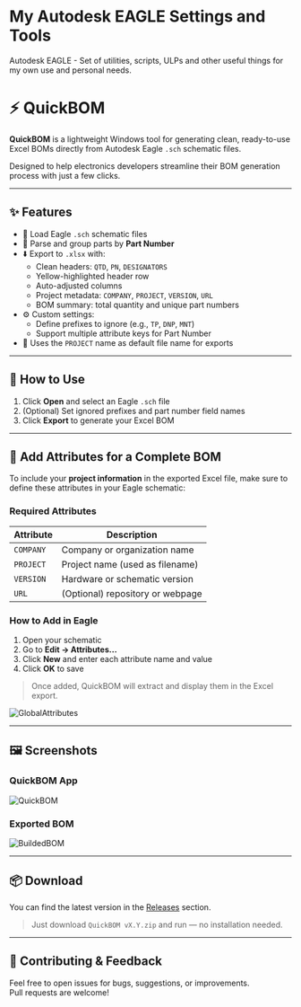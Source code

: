 # My Autodesk EAGLE Settings and Tools

Autodesk EAGLE - Set of utilities, scripts, ULPs and other useful things for my own use and personal needs.

# ⚡ QuickBOM

**QuickBOM** is a lightweight Windows tool for generating clean, ready-to-use Excel BOMs directly from Autodesk Eagle `.sch` schematic files.

Designed to help electronics developers streamline their BOM generation process with just a few clicks.

---

## ✨ Features

- 📂 Load Eagle `.sch` schematic files
- 🔎 Parse and group parts by **Part Number**
- ⬇️ Export to `.xlsx` with:
  - Clean headers: `QTD`, `PN`, `DESIGNATORS`
  - Yellow-highlighted header row
  - Auto-adjusted columns
  - Project metadata: `COMPANY`, `PROJECT`, `VERSION`, `URL`
  - BOM summary: total quantity and unique part numbers
- ⚙️ Custom settings:
  - Define prefixes to ignore (e.g., `TP`, `DNP`, `MNT`)
  - Support multiple attribute keys for Part Number
- 📄 Uses the `PROJECT` name as default file name for exports

---

## 🧪 How to Use

1. Click **Open** and select an Eagle `.sch` file
2. (Optional) Set ignored prefixes and part number field names
3. Click **Export** to generate your Excel BOM

---

## 📝 Add Attributes for a Complete BOM

To include your **project information** in the exported Excel file, make sure to define these attributes in your Eagle schematic:

### Required Attributes

| Attribute  | Description                        |
|------------|------------------------------------|
| `COMPANY`  | Company or organization name       |
| `PROJECT`  | Project name (used as filename)    |
| `VERSION`  | Hardware or schematic version      |
| `URL`      | (Optional) repository or webpage   |

### How to Add in Eagle

1. Open your schematic  
2. Go to **Edit → Attributes...**  
3. Click **New** and enter each attribute name and value  
4. Click **OK** to save

> Once added, QuickBOM will extract and display them in the Excel export.

![GlobalAttributes](https://github.com/user-attachments/assets/7fc87db8-6615-4f2e-992c-91b28f024626)

---

## 🖼 Screenshots

### QuickBOM App
![QuickBOM](https://github.com/user-attachments/assets/c047afc6-c62c-455b-8ddb-dcd1337f6ffb)

### Exported BOM
![BuildedBOM](https://github.com/user-attachments/assets/d8a669ba-2ad5-4f52-814d-c83b561ced25)

---

## 📦 Download

You can find the latest version in the [Releases](https://github.com/import-tiago/My-Eagle-Settings/releases) section.

> Just download `QuickBOM vX.Y.zip` and run — no installation needed.

---

## 🤝 Contributing & Feedback

Feel free to open issues for bugs, suggestions, or improvements.  
Pull requests are welcome!
